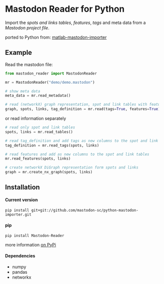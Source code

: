 # Mastodon Reader for Python
Import the *spots and links tables*, *features*, *tags* and meta data from a *Mastodon project file*.

ported to Python from: [matlab-mastodon-importer](https://github.com/mastodon-sc/matlab-mastodon-importer)

## Example
Read the mastodon file:

```python
from mastodon_reader import MastodonReader

mr = MastodonReader("demo/demo.mastodon")

# show meta data
meta_data = mr.read_metadata()

# read (networkX) graph representation, spot and link tables with features and tags columns
graph, spots, links, tag_definition = mr.read(tags=True, features=True)

```
or read information separately

```python
# read only spot and link tables
spots, links = mr.read_tables()

# read tag_definition and add tags as new columns to the spot and link tables
tag_definition = mr.read_tags(spots, links)

# read features and add as new columns to the spot and link tables
mr.read_features(spots, links)

# create networkX DiGraph representation form spots and links
graph = mr.create_nx_graph(spots, links)
```

## Installation
#### Current version
`pip install git+git://github.com/mastodon-sc/python-mastodon-importer.git`

#### pip
`pip install Mastodon-Reader`

more information [on PyPi](https://pypi.org/project/Mastodon-Reader/)

#### Dependencies
* numpy
* pandas
* networkx


